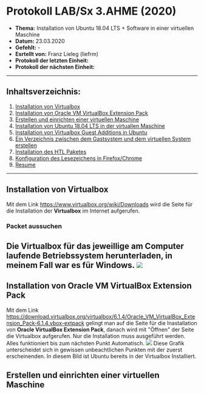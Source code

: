 # Protokoll LAB/Sx 3.AHME (2020)

* **Thema:** Installation von Ubuntu 18.04 LTS + Software in einer virtuellen Maschine
* **Datum:** 23.03.2020
* **Gefehlt:** -
* **Esrtellt von:** Franz Lieleg (liefrm)
* **Protokoll der letzten Einheit:**
* **Protokoll der nächsten Einheit:**

--------------------------------------------------------------------------------------------------------
## Inhaltsverzeichnis:

1. [Installation von Virtualbox](#installatio-von-virtualbox)
1. [Installation von Oracle VM VirtualBox Extension Pack](#installation-von-oracle-vm-virtualbox-extension-pack)
1. [Erstellen und einrichten einer virtuellen Maschine](#erstellen-und-einrichten-einer-virtuellen-maschine)
1. [Installation von Ubuntu 18.04 LTS in der virtuallen Maschine](#installetion-von-ubuntu-18.04-lts-in-der-virtuallen-maschine)
1. [Installation von Virtualbox Guest Additions in Ubuntu](#installation-von-virtualbox-guest-additions-in-ubuntu)
1. [Ein Verzeichnis zwischen dem Gastsystem und dem virtuellen System erstellen](#ein-verzeichnis-zwischen-dem-gastsystem-und-dem-virtuellen-system-erstellen)
1. [Installation des HTL Paketes](#installation-des-htl-paketes)
1. [Konfiguration des Lesezeichens in Firefox/Chrome](#konfiguration-des-lesezeichens-in-firefox/chrome)
1. [Resume](#resume)

-------------------------------------------------------------------------------------------------------
## Installation von Virtualbox
Mit dem Link https://www.virtualbox.org/wiki/Downloads wird die Seite für die Installation der **Virtualbox** im Internet aufgerufen.

### Packet aussuchen
Die Virtualbox für das jeweillige am Computer laufende Betriebssystem herunterladen, in meinem Fall war es für Windows.
![](https://cdn.discordapp.com/attachments/691664570208616518/692317087728664606/unknown.png)
-----------------------------------------------------------------------------------------------------------
## Installation von Oracle VM VirtualBox Extension Pack
Mit dem Link https://download.virtualbox.org/virtualbox/6.1.4/Oracle_VM_VirtualBox_Extension_Pack-6.1.4.vbox-extpack gelingt man auf die Seite für die Inastallation von **Oracle VirtualBox Extension Pack**, danach wird mit "Öffnen" der Seite die Virtualbox aufgerufen. Nur die Installation muss ausgeführt werden. Alles funktioniert bis zum nächsten Punkt Automatisch.
![](https://cdn.discordapp.com/attachments/691664570208616518/692322046234853436/unknown.png)
Diese Grafik unterscheidet sich in gewissen unbeachtlichen Punkten mit der zuerst erscheinenden. In diesem Bild ist Ubuntu bereits in der Virtualbox Installiert.

## Erstellen und einrichten einer virtuellen Maschine


